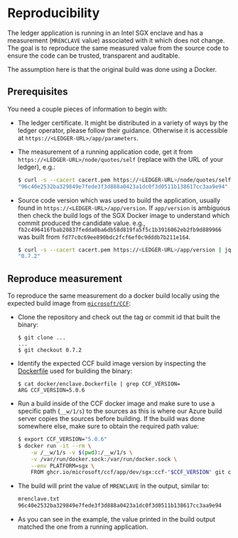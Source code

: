 # Reproducibility

The ledger application is running in an Intel SGX enclave and has a measurement (`MRENCLAVE` value) associated with it which does not change. The goal is to reproduce the same measured value from the source code to ensure the code can be trusted, transparent and auditable.

The assumption here is that the original build was done using a Docker.

## Prerequisites

You need a couple pieces of information to begin with:

- The ledger certificate. It might be distributed in a variety of ways by the ledger operator, please follow their guidance. Otherwise it is accessible at `https://<LEDGER-URL>/app/parameters`.

- The measurement of a running application code, get it from `https://<LEDGER-URL>/node/quotes/self` (replace <LEDGER-URL> with the URL of your ledger), e.g.:

    ```sh
    $ curl -s --cacert cacert.pem https://<LEDGER-URL>/node/quotes/self | jq .mrenclave
    "96c40e2532ba329849e7fede3f3d888a0423a1dc0f3d0511b138617cc3aa9e94"
    ```
- Source code version which was used to build the application, usually found in `https://<LEDGER-URL>/app/version`. If `app/version` is ambiguous then check the build logs of the SGX Docker image to understand which commit produced the candidate value. e.g., `fb2c496416fbab20837fedda0ba6db58d819fa5f5c1b3916062eb2fb9d889966` was built from `fd77c0c69ee890bdc2fcf6ef0c9dddb7b211e164`.

    ```sh
    $ curl -s --cacert cacert.pem https://<LEDGER-URL>/app/version | jq ".scitt_version"
    "0.7.2"
    ```

## Reproduce measurement

To reproduce the same measurement do a docker build locally using the expected build image from [`microsoft/CCF`](https://github.com/microsoft/ccf):

- Clone the repository and check out the tag or commit id that built the binary:

    ```
    $ git clone ...
    ...
    $ git checkout 0.7.2
    ```

- Identify the expected CCF build image version by inspecting the [Dockerfile](docker/enclave.Dockerfile) used for building the binary:

    ```
    $ cat docker/enclave.Dockerfile | grep CCF_VERSION=
    ARG CCF_VERSION=5.0.6
    ```

- Run a build inside of the CCF docker image and make sure to use a specific path (`__w/1/s`) to the sources as this is where our Azure build server copies the sources before building. If the build was done somewhere else, make sure to obtain the required path value:

    ```sh
    $ export CCF_VERSION="5.0.6"
    $ docker run -it --rm \
        -w /__w/1/s -v $(pwd):/__w/1/s \
        -v /var/run/docker.sock:/var/run/docker.sock \
        --env PLATFORM=sgx \
        FROM ghcr.io/microsoft/ccf/app/dev/sgx:ccf-"$CCF_VERSION" git config --global --add safe.directory "*" && ./docker/build.sh
    ```
- The build will print the value of `MRENCLAVE` in the output, similar to:

    ```sh
    mrenclave.txt
    96c40e2532ba329849e7fede3f3d888a0423a1dc0f3d0511b138617cc3aa9e94
    ```

- As you can see in the example, the value printed in the build output matched the one from a running application.